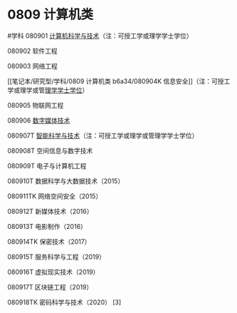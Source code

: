 # 0809 计算机类
#学科
080901 [计算机科学与技术](https://baike.baidu.com/item/%E8%AE%A1%E7%AE%97%E6%9C%BA%E7%A7%91%E5%AD%A6%E4%B8%8E%E6%8A%80%E6%9C%AF/663582)（注：可授工学或理学学士学位）

080902 软件工程

080903 网络工程

[[笔记本/研究型/学科/0809 计算机类 b6a34/080904K 信息安全]]（注：可授工学或理学或管[理学学士学位](https://baike.baidu.com/item/%E7%90%86%E5%AD%A6%E5%AD%A6%E5%A3%AB%E5%AD%A6%E4%BD%8D/7471450)）

080905 物联网工程

080906 [数字媒体技术](https://baike.baidu.com/item/%E6%95%B0%E5%AD%97%E5%AA%92%E4%BD%93%E6%8A%80%E6%9C%AF/6512332)

080907T [智能科学与技术](https://baike.baidu.com/item/%E6%99%BA%E8%83%BD%E7%A7%91%E5%AD%A6%E4%B8%8E%E6%8A%80%E6%9C%AF/5068669)（注：可授工学或理学或管理学学士学位）

080908T 空间信息与数字技术

080909T 电子与计算机工程

080910T 数据科学与大数据技术（2015）

080911TK 网络空间安全（2015）

080912T 新媒体技术（2016）

080913T 电影制作（2016）

080914TK 保密技术（2017）

080915T 服务科学与工程（2019）

080916T 虚拟现实技术（2019）

080917T 区块链工程（2019）

080918TK 密码科学与技术（2020） [3]